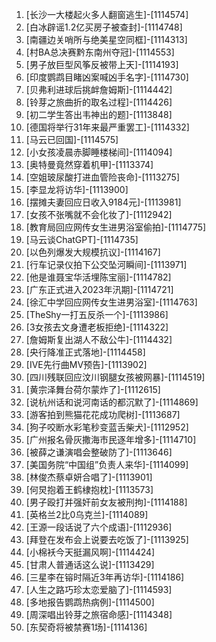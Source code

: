 
1. [长沙一大楼起火多人翻窗逃生]-[1114574]
1. [白冰辟谣1.2亿买房子被查封]-[1114748]
1. [南疆边关哨所与绝美星空同框]-[1114313]
1. [村BA总决赛黔东南州夺冠]-[1114553]
1. [男子放巨型风筝反被带上天]-[1114193]
1. [印度鹦鹉目睹凶案喊凶手名字]-[1114730]
1. [贝弗利进球后挑衅詹姆斯]-[1114442]
1. [铃芽之旅曲折的取名过程]-[1114426]
1. [初二学生答出韦神出的题]-[1113848]
1. [德国将举行31年来最严重罢工]-[1114332]
1. [马云已回国]-[1114575]
1. [小女孩凌晨赤脚睡楼梯间]-[1114094]
1. [奥特曼竟然穿着机甲]-[1113374]
1. [空姐玻尿酸打进血管险丧命]-[1113275]
1. [李显龙将访华]-[1113900]
1. [摆摊夫妻回应日收入9184元]-[1113981]
1. [女孩不张嘴就不会化妆了]-[1112942]
1. [教育局回应网传女生进男浴室偷拍]-[1114775]
1. [马云谈ChatGPT]-[1114735]
1. [以色列爆发大规模抗议]-[1114167]
1. [行车记录仪拍下公交坠河瞬间]-[1113971]
1. [他是谁聂宝华活埋陈宝丽]-[1114782]
1. [广东正式进入2023年汛期]-[1114721]
1. [徐汇中学回应网传女生进男浴室]-[1114763]
1. [TheShy一打五反杀一个]-[1113986]
1. [3女孩去文身遭老板拒绝]-[1114322]
1. [詹姆斯复出湖人不敌公牛]-[1114432]
1. [央行降准正式落地]-[1114458]
1. [IVE先行曲MV预告]-[1113902]
1. [四川残联回应汶川钢腿女孩被网暴]-[1114519]
1. [黄宗泽舞台荷尔蒙炸了]-[1112615]
1. [说杭州话和说河南话的都沉默了]-[1114869]
1. [游客拍到熊猫花花成功爬树]-[1113687]
1. [狗子咬断水彩笔秒变蓝舌柴犬]-[1112952]
1. [广州报名骨灰撒海市民逐年增多]-[1114710]
1. [被薛之谦演唱会整破防了]-[1113646]
1. [美国务院“中国组”负责人来华]-[1114099]
1. [林俊杰蔡卓妍合唱了]-[1113901]
1. [何炅抱着王鹤棣抱枕]-[1113573]
1. [男子殴打并强奸前女友被刑拘]-[1114188]
1. [英格兰2比0乌克兰]-[1114089]
1. [王源一段话说了六个成语]-[1112936]
1. [拜登在发布会上说要去吃饭了]-[1113925]
1. [小棉袄今天挺漏风啊]-[1114424]
1. [甘肃人普通话这么说]-[1113429]
1. [三星李在镕时隔近3年再访华]-[1114186]
1. [人生之路巧珍太恋爱脑了]-[1114593]
1. [多地报告鹦鹉热病例]-[1114500]
1. [周深唱出铃芽之旅宿命感]-[1114348]
1. [东契奇将被禁赛1场]-[1114136]
